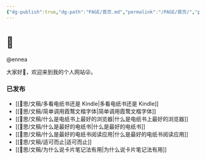 ```yaml
---
{"dg-publish":true,"dg-path":"PAGE/首页.md","permalink":"/PAGE/首页/","pinned":true,"tags":["gardenEntry"],"dgShowBacklinks":false,"dgShowLocalGraph":false,"dgShowInlineTitle":false,"noteIcon":"1","created":"2023-04-12T11:56:07.275+08:00","updated":""}
---
```


# 🌲

@ennea

大家好👋，欢迎来到我的个人网站😜。

### 已发布

- [[🧠思/文稿/多看电纸书还是 Kindle\|多看电纸书还是 Kindle]]
- [[🧠思/文稿/简单调用霞鹜文楷字体\|简单调用霞鹜文楷字体]]
- [[🧠思/文稿/什么是电纸书上最好的浏览器\|什么是电纸书上最好的浏览器]]
- [[🧠思/文稿/什么是最好的电纸书\|什么是最好的电纸书]]
- [[🧠思/文稿/什么是最好的电纸书阅读应用\|什么是最好的电纸书阅读应用]]
- [[🧠思/文稿/适可而止\|适可而止]]
- [[🧠思/文稿/为什么说卡片笔记法有用\|为什么说卡片笔记法有用]]

